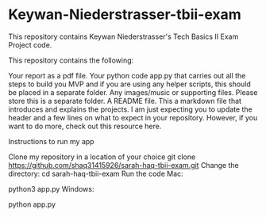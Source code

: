 # Keywan-Niederstrasser-tbii-exam

This repository contains Keywan Niederstrasser's Tech Basics II Exam Project code.

This repository contains the following:

Your report as a pdf file.
Your python code app.py that carries out all the steps to build you MVP and if you are using any helper scripts, this should be placed in a separate folder.
Any images/music or supporting files. Please store this is a separate folder.
A README file. This a markdown file that introduces and explains the projects. I am just expecting you to update the header and a few lines on what to expect in your repository. However, if you want to do more, check out this resource here.

Instructions to run my app

Clone my repository in a location of your choice
git clone https://github.com/shaq31415926/sarah-haq-tbii-exam.git
Change the directory:
cd sarah-haq-tbii-exam
Run the code
Mac:

python3 app.py
Windows:

python app.py
